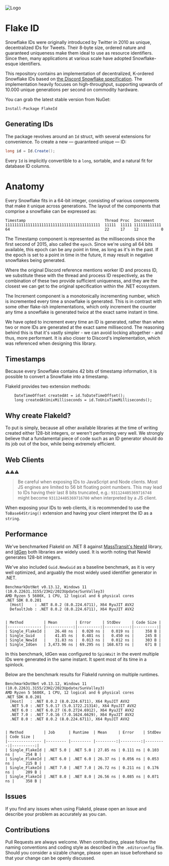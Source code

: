 ![Logo](./assets/snowflake-96.png)

# Flake ID

Snowflake IDs were originally introduced by Twitter in 2010 as unique, decentralized IDs for Tweets. Their 8-byte size, ordered nature and guaranteed uniqueness make them ideal to use as resource identifiers. Since then, many applications at various scale have adopted Snowflake-esque identifiers.

This repository contains an implementation of decentralized, K-ordered Snowflake IDs based on [the Discord Snowflake specification](https://discord.com/developers/docs/reference). The implementation heavily focuses on high-throughput, supporting upwards of 10.000 unique generations per second on commodity hardware.

You can grab the latest stable version from NuGet:

```
Install-Package FlakeId
```

## Generating IDs

The package revolves around an `Id` struct, with several extensions for convenience. To create a new &mdash; guaranteed unique &mdash; ID:

```csharp
long id = Id.Create();
```

Every `Id` is implicitly convertible to a `long`, sortable, and a natural fit for database ID columns.


# Anatomy

Every Snowflake fits in a 64-bit integer, consisting of various components that make it unique across generations.
The layout of the components that comprise a snowflake can be expressed as:

```
Timestamp                                   Thread Proc  Increment
111111111111111111111111111111111111111111  11111  11111 111111111111
64                                          22     17    12          0
```

The Timestamp component is represented as the milliseconds since the first second of 2015, also called the `epoch`. Since we're using all 64 bits available, this epoch can be any point in time, as long as it's in the past. If the epoch is set to a point in time in the future, it may result in negative snowflakes being generated.

Where the original Discord reference mentions worker ID and process ID, we substitute these with the
thread and process ID respectively, as the combination of these two provide sufficient uniqueness, and they are
the closest we can get to the original specification within the .NET ecosystem.

The Increment component is a monotonically incrementing number, which is incremented every time a snowflake is generated.
This is in contrast with some other flake-ish implementations, which only increment the counter any time a snowflake is 
generated twice at the exact same instant in time. 

We have opted to increment every time an ID is generated, rather than when two or more IDs are generated at the exact same millisecond. 
The reasoning behind this is that it's vastly simpler - we can avoid locking altogether - and thus, more performant. It is also closer to Discord's implementation, which was referenced when designing this library.

## Timestamps

Because every Snowflake contains 42 bits of timestamp information, it is possible to convert a Snowflake into a timestamp. 

FlakeId provides two extension methods:

```
    DateTimeOffset createdAt = id.ToDateTimeOffset();
    long createdAtUnixMilliseconds = id.ToUnixTimeMilliseconds();
```

## Why create FlakeId?

To put is simply, because all other available libraries at the time of writing created either 128-bit integers, or weren't performing very well. We strongly believe that a fundamental piece of code such as an ID generator should do its job out of the box, while being extremely efficient.

## Web Clients

⚠️⚠️⚠️
> Be careful when exposing IDs to JavaScript and Node clients. Most JS engines are limited to 56 bit floating point numbers. This may lead to IDs having their last 8 bits truncated, e.g.: `931124405369716748` might become `931124405369716700` when interpreted by a JS client.

When exposing your IDs to web clients, it is recommended to use the `ToBase64String()` extension and having your client interpret the ID as a `string`.  

## Performance

We've benchmarked FlakeId on .NET 8 against [MassTransit's NewId](https://github.com/phatboyg/NewId) library, and [IdGen](https://github.com/RobThree/IdGen) both libraries are widely used. It is worth noting that NewId generates 128-bit integers.

We've also included `Guid.NewGuid` as a baseline benchmark, as it is very well optimized, and arguably the most widely used identifier generator in .NET.

```
BenchmarkDotNet v0.13.12, Windows 11 (10.0.22631.3155/23H2/2023Update/SunValley3)
AMD Ryzen 5 5600X, 1 CPU, 12 logical and 6 physical cores
.NET SDK 8.0.201
  [Host]     : .NET 8.0.2 (8.0.224.6711), X64 RyuJIT AVX2
  DefaultJob : .NET 8.0.2 (8.0.224.6711), X64 RyuJIT AVX2


| Method         | Mean        | Error     | StdDev     | Code Size |
|--------------- |------------:|----------:|-----------:|----------:|
| Single_FlakeId |    26.48 ns |  0.020 ns |   0.019 ns |     358 B |
| Single_Guid    |    41.85 ns |  0.481 ns |   0.450 ns |     245 B |
| Single_NewId   |    31.83 ns |  0.013 ns |   0.012 ns |     303 B |
| Single_IdGen   | 3,473.96 ns | 69.295 ns | 168.673 ns |     671 B |
```

In this benchmark, IdGen was configured to `SpinWait` in the event multiple IDs were generated in the same instant. It spent most of its time in a spinlock.

Below are the benchmark results for FlakeId running on multiple runtimes.

```
BenchmarkDotNet v0.13.12, Windows 11 (10.0.22631.3155/23H2/2023Update/SunValley3)
AMD Ryzen 5 5600X, 1 CPU, 12 logical and 6 physical cores
.NET SDK 8.0.201
  [Host]   : .NET 8.0.2 (8.0.224.6711), X64 RyuJIT AVX2
  .NET 5.0 : .NET 5.0.17 (5.0.1722.21314), X64 RyuJIT AVX2
  .NET 6.0 : .NET 6.0.27 (6.0.2724.6912), X64 RyuJIT AVX2
  .NET 7.0 : .NET 7.0.16 (7.0.1624.6629), X64 RyuJIT AVX2
  .NET 8.0 : .NET 8.0.2 (8.0.224.6711), X64 RyuJIT AVX2


| Method         | Job      | Runtime  | Mean     | Error    | StdDev   | Code Size |
|--------------- |--------- |--------- |---------:|---------:|---------:|----------:|
| Single_FlakeId | .NET 5.0 | .NET 5.0 | 27.85 ns | 0.111 ns | 0.103 ns |     254 B |
| Single_FlakeId | .NET 6.0 | .NET 6.0 | 26.37 ns | 0.056 ns | 0.053 ns |     215 B |
| Single_FlakeId | .NET 7.0 | .NET 7.0 | 26.72 ns | 0.211 ns | 0.176 ns |     209 B |
| Single_FlakeId | .NET 8.0 | .NET 8.0 | 26.56 ns | 0.085 ns | 0.071 ns |     358 B |
```

## Issues

If you find any issues when using FlakeId, please open an issue and describe your problem as accurately as you can.

## Contributions

Pull Requests are always welcome. When contributing, please follow the naming conventions and coding style as described in the `.editorconfig` file. Should you consider a sizable change, please open an issue beforehand so that your change can be openly discussed.

